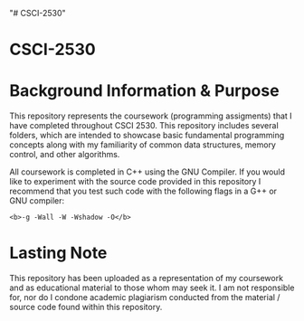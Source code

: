 "# CSCI-2530" 
# CSCI-2530
# Background Information & Purpose
This repository represents the coursework (programming assigments) that I have completed throughout CSCI 2530.
This repository includes several folders, which are intended to showcase basic fundamental programming concepts along with
my familiarity of common data structures, memory control, and other algorithms.

All coursework is completed in C++ using the GNU Compiler.
If you would like to experiment with the source code
provided in this repository I recommend that you test
such code with the following flags in a G++ or GNU
compiler:
    
    <b>-g -Wall -W -Wshadow -O</b>
    
# Lasting Note
This repository has been uploaded as a representation of my coursework and
as educational material to those whom may seek it. I am not responsible for, nor
do I condone academic plagiarism conducted from the material / source code found
within this repository.
